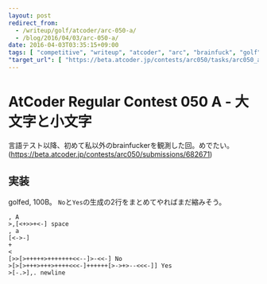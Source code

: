 ```yaml
---
layout: post
redirect_from:
  - /writeup/golf/atcoder/arc-050-a/
  - /blog/2016/04/03/arc-050-a/
date: 2016-04-03T03:35:15+09:00
tags: [ "competitive", "writeup", "atcoder", "arc", "brainfuck", "golf" ]
"target_url": [ "https://beta.atcoder.jp/contests/arc050/tasks/arc050_a" ]
---
```


# AtCoder Regular Contest 050 A - 大文字と小文字

言語テスト以降、初めて私以外のbrainfuckerを観測した回。めでたい。(<https://beta.atcoder.jp/contests/arc050/submissions/682671>)

## 実装

golfed, 100B。
`No`と`Yes`の生成の2行をまとめてやればまだ縮みそう。

``` brainfuck
, A
>,[<+>>+<-] space
, a
[<->-]
+
<
[>>[>+++++>+++++++<<--]>-<<-] No
>[>[>+++>+++>++++<<<-]++++++[>->+>--<<<-]] Yes
>[-.>],. newline
```
